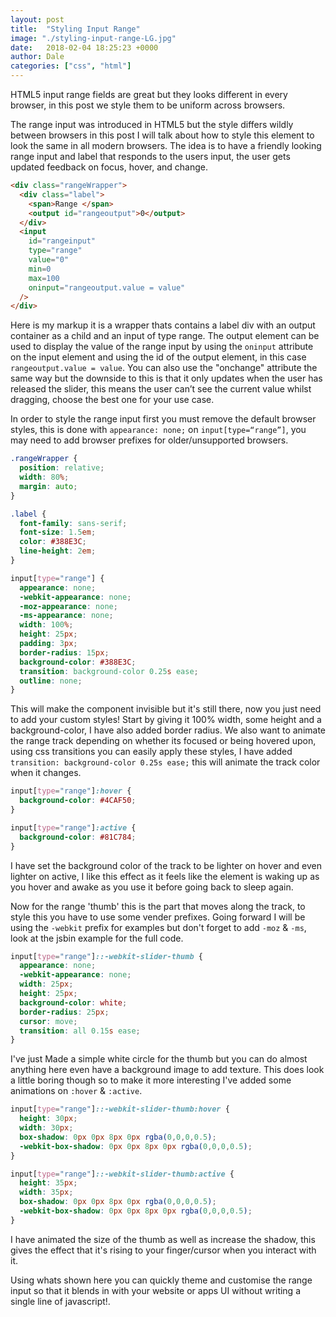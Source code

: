 ```yaml
---
layout: post
title:  "Styling Input Range"
image: "./styling-input-range-LG.jpg"
date:   2018-02-04 18:25:23 +0000
author: Dale
categories: ["css", "html"]
---
```


HTML5 input range fields are great but they looks different in every browser, in this post we style them to be uniform across browsers.

The range input was introduced in HTML5 but the style differs wildly between browsers in this post I will talk about how to style this element to look the same in all modern browsers.
The idea is to have a friendly looking range input and label that responds to the users input, the user gets updated feedback on focus, hover, and change.
```html
<div class="rangeWrapper">
  <div class="label">
    <span>Range </span>
    <output id="rangeoutput">0</output>
  </div>
  <input
    id="rangeinput"
    type="range"
    value="0"
    min=0
    max=100
    oninput="rangeoutput.value = value"
  />
</div>
```
Here is my markup it is a wrapper thats contains a label div with an output container as a child and an input of type range.
The output element can be used to display the value of the range input by using the `oninput` attribute on the input element and using the id of the output element, in this case `rangeoutput.value = value`.
You can also use the "onchange" attribute the same way but the downside to this is that it only updates when the user has released the slider, this means the user can’t see the current value whilst dragging, choose the best one for your use case.

<adsense></adsense>

In order to style the range input first you must remove the default browser styles, this is done with `appearance: none;` on `input[type=“range”]`, you may need to add browser prefixes for older/unsupported browsers.
```css
.rangeWrapper {
  position: relative;
  width: 80%;
  margin: auto;
}

.label {
  font-family: sans-serif;
  font-size: 1.5em;
  color: #388E3C;
  line-height: 2em;
}

input[type="range"] {
  appearance: none;
  -webkit-appearance: none;
  -moz-appearance: none;
  -ms-appearance: none;
  width: 100%;
  height: 25px;
  padding: 3px;
  border-radius: 15px;
  background-color: #388E3C;
  transition: background-color 0.25s ease;
  outline: none;
}
```
This will make the component invisible but it's still there, now you just need to add your custom styles!
Start by giving it 100% width, some height and a background-color, I have also added border radius.
We also want to animate the range track depending on whether its focused or being hovered upon, using css transitions you can easily apply these styles, I have added `transition: background-color 0.25s ease;` this will animate the track color when it changes.

```css
input[type="range"]:hover {
  background-color: #4CAF50;
}

input[type="range"]:active {
  background-color: #81C784;
}
```
I have set the background color of the track to be lighter on hover and even lighter on active, I like this effect as it feels like the element is waking up as you hover and awake as you use it before going back to sleep again.

Now for the range 'thumb' this is the part that moves along the track, to style this you have to use some vender prefixes.
Going forward I will be using the `-webkit` prefix for examples but don't forget to add `-moz` & `-ms`, look at the jsbin example for the full code.
```css
input[type="range"]::-webkit-slider-thumb {
  appearance: none;
  -webkit-appearance: none;
  width: 25px;
  height: 25px;
  background-color: white;
  border-radius: 25px;
  cursor: move;
  transition: all 0.15s ease;
}
```
I've just Made a simple white circle for the thumb but you can do almost anything here even have a background image to add texture.
This does look a little boring though so to make it more interesting I've added some animations on `:hover` & `:active`.
```css
input[type="range"]::-webkit-slider-thumb:hover {
  height: 30px;
  width: 30px;
  box-shadow: 0px 0px 8px 0px rgba(0,0,0,0.5);
  -webkit-box-shadow: 0px 0px 8px 0px rgba(0,0,0,0.5);
}

input[type="range"]::-webkit-slider-thumb:active {
  height: 35px;
  width: 35px;
  box-shadow: 0px 0px 8px 0px rgba(0,0,0,0.5);
  -webkit-box-shadow: 0px 0px 8px 0px rgba(0,0,0,0.5);
}
```
I have animated the size of the thumb as well as increase the shadow, this gives the effect that it's rising to your finger/cursor when you interact with it.

Using whats shown here you can quickly theme and customise the range input so that it blends in with your website or apps UI without writing a single line of javascript!.
